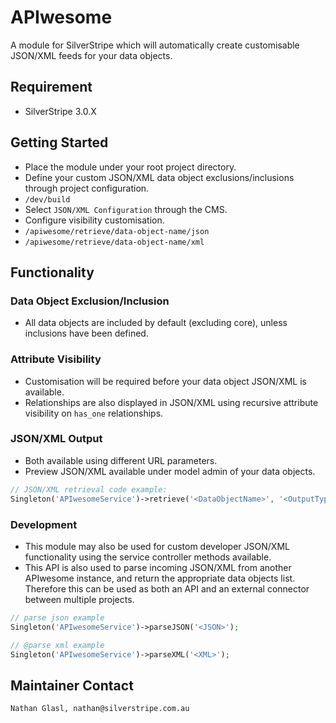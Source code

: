 # APIwesome

A module for SilverStripe which will automatically create customisable JSON/XML feeds for your data objects.

## Requirement

* SilverStripe 3.0.X

## Getting Started

* Place the module under your root project directory.
* Define your custom JSON/XML data object exclusions/inclusions through project configuration.
* `/dev/build`
* Select `JSON/XML Configuration` through the CMS.
* Configure visibility customisation.
* `/apiwesome/retrieve/data-object-name/json`
* `/apiwesome/retrieve/data-object-name/xml`

## Functionality

### Data Object Exclusion/Inclusion

* All data objects are included by default (excluding core), unless inclusions have been defined.

### Attribute Visibility

* Customisation will be required before your data object JSON/XML is available.
* Relationships are also displayed in JSON/XML using recursive attribute visibility on `has_one` relationships.

### JSON/XML Output

* Both available using different URL parameters.
* Preview JSON/XML available under model admin of your data objects.

```php
// JSON/XML retrieval code example:
Singleton('APIwesomeService')->retrieve('<DataObjectName>', '<OutputType>');
```

### Development

* This module may also be used for custom developer JSON/XML functionality using the service controller methods available.
* This API is also used to parse incoming JSON/XML from another APIwesome instance, and return the appropriate data objects list. Therefore this can be used as both an API and an external connector between multiple projects.

```php
// parse json example
Singleton('APIwesomeService')->parseJSON('<JSON>');
```

```php
// @parse xml example
Singleton('APIwesomeService')->parseXML('<XML>');
```

## Maintainer Contact

	Nathan Glasl, nathan@silverstripe.com.au

